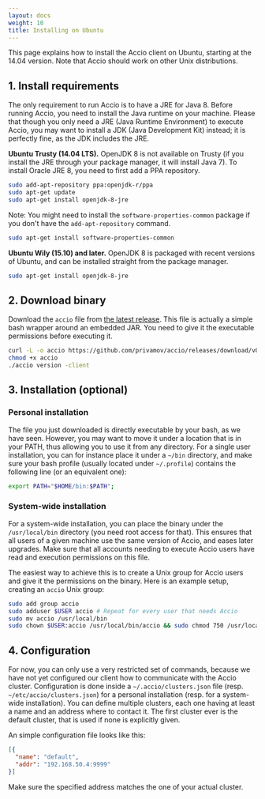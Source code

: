 ```yaml
---
layout: docs
weight: 10
title: Installing on Ubuntu
---
```


This page explains how to install the Accio client on Ubuntu, starting at the 14.04 version.
Note that Accio should work on other Unix distributions.

## 1. Install requirements
The only requirement to run Accio is to have a JRE for Java 8.
Before running Accio, you need to install the Java runtime on your machine.
Please that though you only need a JRE (Java Runtime Environment) to execute Accio, you may want to install a JDK (Java Development Kit) instead;
it is perfectly fine, as the JDK includes the JRE.

**Ubuntu Trusty (14.04 LTS).**
OpenJDK 8 is not available on Trusty (if you install the JRE through your package manager, it will install Java 7).
To install Oracle JRE 8, you need to first add a PPA repository.

```bash
sudo add-apt-repository ppa:openjdk-r/ppa
sudo apt-get update
sudo apt-get install openjdk-8-jre
```

Note: You might need to install the `software-properties-common` package if you don't have the `add-apt-repository` command.

```bash
sudo apt-get install software-properties-common
```

**Ubuntu Wily (15.10) and later.**
OpenJDK 8 is packaged with recent versions of Ubuntu, and can be installed straight from the package manager.

```bash
sudo apt-get install openjdk-8-jre
```

## 2. Download binary
Download the `accio` file from [the latest release](https://github.com/privamov/accio/releases/latest).
This file is actually a simple bash wrapper around an embedded JAR.
You need to give it the executable permissions before executing it.

```bash
curl -L -o accio https://github.com/privamov/accio/releases/download/v0.5.0/accio
chmod +x accio
./accio version -client
```

## 3. Installation (optional)
### Personal installation
The file you just downloaded is directly executable by your bash, as we have seen.
However, you may want to move it under a location that is in your PATH, thus allowing you to use it from any directory.
For a single user installation, you can for instance place it under a `~/bin` directory, and make sure your bash profile (usually located under `~/.profile`) contains the following line (or an equivalent one):

```bash
export PATH="$HOME/bin:$PATH";
```

### System-wide installation
For a system-wide installation, you can place the binary under the `/usr/local/bin` directory (you need root access for that).
This ensures that all users of a given machine use the same version of Accio, and eases later upgrades.
Make sure that all accounts needing to execute Accio users have read and execution permissions on this file.

The easiest way to achieve this is to create a Unix group for Accio users and give it the permissions on the binary.
Here is an example setup, creating an `accio` Unix group:

```bash
sudo add group accio
sudo adduser $USER accio # Repeat for every user that needs Accio
sudo mv accio /usr/local/bin
sudo chown $USER:accio /usr/local/bin/accio && sudo chmod 750 /usr/local/bin/accio
```

## 4. Configuration
For now, you can only use a very restricted set of commands, because we have not yet configured our client how to communicate with the Accio cluster.
Configuration is done inside a `~/.accio/clusters.json` file (resp. `~/etc/accio/clusters.json`) for a personal installation (resp. for a system-wide installation).
You can define multiple clusters, each one having at least a name and an address where to contact it.
The first cluster ever is the default cluster, that is used if none is explicitly given.

An simple configuration file looks like this:

```json
[{
  "name": "default",
  "addr": "192.168.50.4:9999"
}]
```

Make sure the specified address matches the one of your actual cluster.
